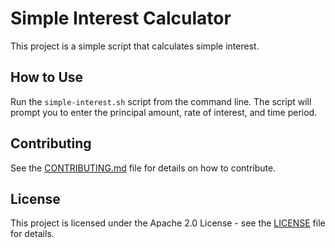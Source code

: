 # Simple Interest Calculator

This project is a simple script that calculates simple interest.

## How to Use

Run the `simple-interest.sh` script from the command line. The script will prompt you to enter the principal amount, rate of interest, and time period.

## Contributing

See the [CONTRIBUTING.md](CONTRIBUTING.md) file for details on how to contribute.

## License

This project is licensed under the Apache 2.0 License - see the [LICENSE](LICENSE) file for details.
